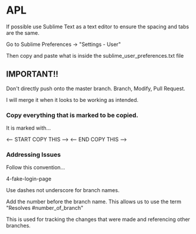 # APL

If possible use Sublime Text as a text editor to ensure the spacing and tabs are the same.

Go to Sublime Preferences -> "Settings - User"

Then copy and paste what is inside the sublime_user_preferences.txt file


## IMPORTANT!!
Don't directly push onto the master branch.
Branch, Modify, Pull Request.

I will merge it when it looks to be working as intended.


### Copy everything that is marked to be copied.

It is marked with...

<-- START COPY THIS -->
<-- END COPY THIS -->


### Addressing Issues

Follow this convention...

4-fake-login-page

Use dashes not underscore for branch names.

Add the number before the branch name. This allows us to use the term "Resolves #number_of_branch"

This is used for tracking the changes that were made and referencing other branches.
